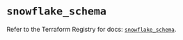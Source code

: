 # `snowflake_schema`

Refer to the Terraform Registry for docs: [`snowflake_schema`](https://registry.terraform.io/providers/snowflake-labs/snowflake/1.0.1/docs/resources/schema).
